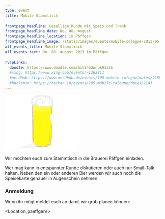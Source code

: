 ```yaml
---
type: event
title: Mobile Stammtisch

frontpage_headline: Gesellige Runde mit Speis und Trank
frontpage_headline_date: Do. 08. August
frontpage_headline_location: im Päffgen
frontpage_headline_image: /static/images/events/mobile-cologne-2013-05.png
all_events_title: Mobile Stammtisch
all_events_text: Do. 08. August 2013 im Päffgen

rvspLinks:
  doodle: https://www.doodle.com/hitzhb2nnuk93z56
  #xing: https://www.xing.com/events/-1262811
  #nerdhub: https://www.nerdhub.de/events/105-mobile-cologne/dates/2159
  #hackenin: https://hacken.in/events/105-mobile-cologne/dates/2143
---
```


<img src="/static/images/events/mobile-cologne-2013-05.png" width="240" height="180" alt="Teaser: Mobile Stammtisch" />

Wir möchten euch zum Stammtisch in die Brauerei Päffgen einladen.

Wer mag kann in entspannter Runde diskutieren oder auch nur Small-Talk halten.
Neben den ein oder anderen Bier werden wir auch noch die Speisekarte
genauer in Augenschein nehmen.

### Anmeldung

Wenn ihr mögt meldet euch an damit wir grob planen können: <RegisterLinks />

<Location_paeffgen/>
